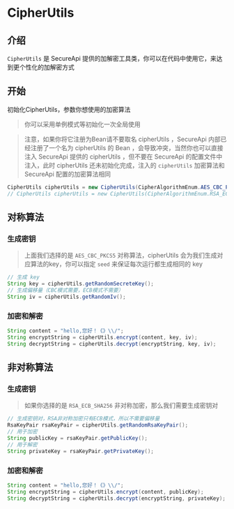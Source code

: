# CipherUtils

## 介绍

`CipherUtils` 是 SecureApi 提供的加解密工具类，你可以在代码中使用它，来达到更个性化的加解密方式

## 开始

初始化CipherUtils，参数你想使用的加密算法

> 你可以采用单例模式等初始化一次全局使用

> 注意，如果你将它注册为Bean请不要取名 cipherUtils ，SecureApi 内部已经注册了一个名为 cipherUtils 的 Bean ，会导致冲突，当然你也可以直接注入 SecureApi 提供的 cipherUtils ，但不要在 SecureApi 的配置文件中注入，此时 cipherUtils 还未初始化完成，注入的 `cipherUtils` 加密算法和 SecureApi 配置的加密算法相同

```java
CipherUtils cipherUtils = new CipherUtils(CipherAlgorithmEnum.AES_CBC_PKCS5);
// CipherUtils cipherUtils = new CipherUtils(CipherAlgorithmEnum.RSA_ECB_SHA256);
```

## 对称算法

### 生成密钥

> 上面我们选择的是 `AES_CBC_PKCS5` 对称算法，cipherUtils 会为我们生成对应算法的key，你可以指定 `seed` 来保证每次运行都生成相同的 key

```java
// 生成 key
String key = cipherUtils.getRandomSecreteKey();
// 生成偏移量（CBC模式需要，ECB模式不需要）
String iv = cipherUtils.getRandomIv();
```

### 加密和解密

```java
String content = "hello,您好！《》\\/";
String encryptString = cipherUtils.encrypt(content, key, iv);
String decryptString = cipherUtils.decrypt(encryptString, key, iv);
```

## 非对称算法

### 生成密钥

> 如果你选择的是 `RSA_ECB_SHA256` 非对称加密，那么我们需要生成密钥对

```java
// 生成密钥对，RSA非对称加密只有ECB模式，所以不需要偏移量
RsaKeyPair rsaKeyPair = cipherUtils.getRandomRsaKeyPair();
// 用于加密
String publicKey = rsaKeyPair.getPublicKey();
// 用于解密
String privateKey = rsaKeyPair.getPrivateKey();
```

### 加密和解密

```java
String content = "hello,您好！《》\\/";
String encryptString = cipherUtils.encrypt(content, publicKey);
String decryptString = cipherUtils.decrypt(encryptString, privateKey);
```
